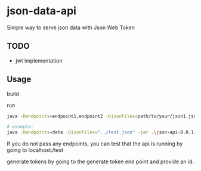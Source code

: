 # json-data-api
Simple way to serve json data with Json Web Token

## TODO
- jwt implementation

## Usage
build

run 
```bash
java -Dendpoints=endpoint1,endpoint2 -DjsonFiles=path/to/your/json1.json,path/to/your/json2.json -jar path/to/your/jarfile.jar

# example:
java -Dendpoints=data -DjsonFiles="../test.json" -jar .\json-api-0.0.1-SNAPSHOT.jar
```

If you do not pass any endpoints, you can test that the api is running by going to localhost:<port>/test


generate tokens by going to the generate token end point and provide an id.
